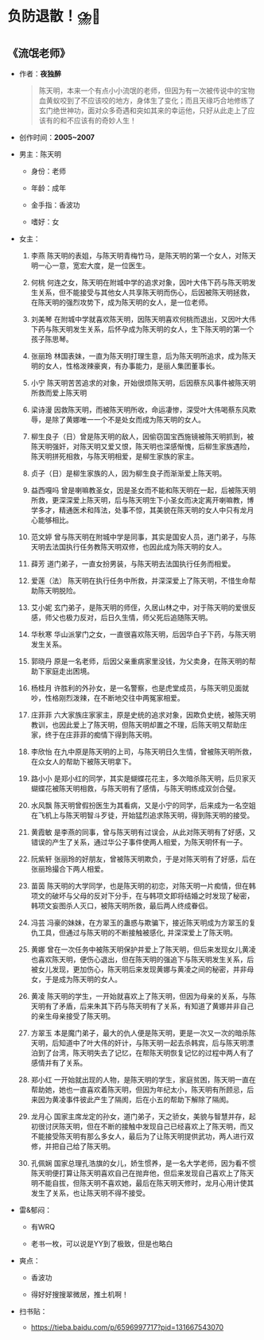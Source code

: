 # 负防退散！⛈️🤢

## 《流氓老师》

- 作者：**夜独醉**
  
    > 陈天明，本来一个有点小小流氓的老师，但因为有一次被传说中的宝物血黄蚁咬到了不应该咬的地方，身体生了变化；而且天缘巧合地修练了玄门绝世神功，面对众多奇遇和突如其来的幸运他，只好从此走上了应该有的和不应该有的奇妙人生！

- 创作时间：**2005~2007**

- 男主：陈天明

  * 身份：老师
  
  * 年龄：成年
  * 金手指：香波功
  * 嗜好：女

- 女主：

  1. 李燕 陈天明的表姐，与陈天明青梅竹马，是陈天明的第一个女人，对陈天明一心一意，宽宏大度，是一位医生。
 
  2. 何桃 何连之女，陈天明在附城中学的追求对象，因叶大伟下药与陈天明发生关系，但不能接受与其他女人共享陈天明而伤心，后因被陈天明拯救，在陈天明的强烈攻势下，成为陈天明的女人，是一位老师。 
  3. 刘美琴 在附城中学就喜欢陈天明，因陈天明喜欢何桃而退出，又因叶大伟下药与陈天明发生关系，后怀孕成为陈天明的女人，生下陈天明的第一个孩子陈思琴。 
  4. 张丽玲 林国表妹，一直为陈天明打理生意，后为陈天明所追求，成为陈天明的女人，性格泼辣豪爽，有办事能力，是丽人集团董事长。 
  5. 小宁 陈天明苦苦追求的对象，开始很烦陈天明，后因蔡东风事件被陈天明所救而爱上陈天明
  6. 梁诗漫 因救陈天明，而被陈天明所收，命运凄惨，深受叶大伟喝蔡东风欺辱，是除了黄娜唯一一个不是处女而成为陈天明的女人。 
  7. 柳生良子（日）曾是陈天明的敌人，因偷窃国宝西施镜被陈天明抓到，被陈天明强奸，对陈天明又爱又恨，陈天明也深感惭愧，后柳生家族遇险，陈天明拼死相救，与陈天明相爱，是柳生家族的家主。 
  8. 贞子（日）是柳生家族的人，因为柳生良子而渐渐爱上陈天明。 
  9.  益西嘎吗 曾是喇嘛教圣女，因是圣女而不能和陈天明在一起，后被陈天明所救，更深深爱上陈天明，后与陈天明生下小圣女而决定离开喇嘛教，博学多才，精通医术和阵法，处事不惊，其美貌在陈天明的女人中只有龙月心能够相比。 
  10. 范文婷 曾与陈天明在附城中学是同事，其实是国安人员，道门弟子，与陈天明去法国执行任务教陈天明双修，也因此成为陈天明的女人。 
  11. 薛芳 道门弟子，一直女扮男装，与陈天明去法国执行任务而相爱。 
  12. 爱莲（法） 陈天明在执行任务中所救，并深深爱上了陈天明，不惜生命帮助陈天明脱险。
  13. 艾小妮 玄门弟子，是陈天明的师侄，久居山林之中，对于陈天明的爱很反感，师父也极力反对，后日久生情，师父死后追随陈天明。 
  14. 华秋寒 华山派掌门之女，一直很喜欢陈天明，后因华白子下药，与陈天明发生关系。 
  15. 郭晓丹 原是一名老师，后因父亲重病家里没钱，为父卖身，在陈天明的帮助下家庭走出困境。 
  16. 杨桂月 许胜利的外孙女，是一名警察，也是虎堂成员，与陈天明见面就吵，性格刚烈泼辣，在不断地交往中两冤家相爱。 
  17. 庄菲菲 六大家族庄家家主，原是史统的追求对象，因欺负史统，被陈天明教训，也因此爱上了陈天明，但陈天明却置之不理，后陈天明又帮助庄家，终于在庄菲菲的痴情下得到陈天明。 
  18. 李欣怡 在九中原是陈天明的上司，与陈天明日久生情，曾被陈天明所救，在众女人的帮助下被陈天明拿下。 
  19. 路小小 是郑小红的同学，其实是蝴蝶花花主，多次暗杀陈天明，后贝家灭蝴蝶花被陈天明相救，与陈天明有了感情，与陈天明练成双剑合璧。 
  20. 水风飘 陈天明曾假扮医生为其看病，又是小宁的同学，后来成为一名空姐在飞机上与陈天明智斗歹徒，开始猛烈追求陈天明，得到陈天明的接受。 
  21. 黄霞敏 是李燕的同事，曾与陈天明有过误会，从此对陈天明有了好感，又错误的产生了关系，通过华公子事件使两人相爱，为陈天明怀有一子。 
  22. 阮紫轩 张丽玲的好朋友，曾被陈天明欺负，于是对陈天明有了好感，后在张丽玲撮合下两人相爱。 
  23. 苗茵 陈天明的大学同学，也是陈天明的初恋，对陈天明一片痴情，但在韩项文的破坏与父母的反对下分手，在与韩项文即将结婚之时发现了秘密，韩项文妄图杀人灭口，被陈天明所救，最后两人终成眷侣。 
  24. 冯芸 冯豪的妹妹，在方翠玉的蛊惑与欺骗下，接近陈天明成为方翠玉的复仇工具，但通过与陈天明的不断接触被感化, 并深深爱上了陈天明。 
  25. 黄娜 曾在一次任务中被陈天明保护并爱上了陈天明，但后来发现女儿黄凌也喜欢陈天明，便伤心退出，但在陈天明的强追下与陈天明发生关系，后被女儿发现，更加伤心，陈天明后来发现黄娜与黄凌之间的秘密，并非母女，于是成为陈天明的女人。 
  26. 黄凌 陈天明的学生，一开始就喜欢上了陈天明，但因为母亲的关系，与陈天明有了矛盾，后来朱其下药与陈天明有了关系，有知道了黄娜并非自己的亲生母亲接受了陈天明。 
  27. 方翠玉 本是魔门弟子，最大的仇人便是陈天明，更是一次又一次的暗杀陈天明，后知道中了叶大伟的奸计，与陈天明一起去杀韩宾，后与陈天明漂泊到了台湾，陈天明失去了记忆，在帮陈天明恢复记忆的过程中两人有了感情并有了关系。 
  28. 郑小红 一开始就出现的人物，是陈天明的学生，家庭贫困，陈天明一直在帮助她，她也一直喜欢着陈天明，但因为年纪太小，陈天明有所顾忌，后来因为黄凌事件彼此产生了隔阂，后在小五的帮助下解除了隔阂。 
  29. 龙月心 国家主席龙定的孙女，道门弟子，天之骄女，美貌与智慧并存，起初很讨厌陈天明，但在不断的接触中发现自己已经喜欢上了陈天明，而又不能接受陈天明有那么多女人，最后为了让陈天明提供武功，两人进行双修，并把自己给了陈天明。 
  30. 孔佩娴 国家总理孔浩旗的女儿，娇生惯养，是一名大学老师，因为看不惯陈天明便打算让陈天明喜欢自己在抛弃他，但后来发现自己喜欢上了陈天明不能自拔，但陈天明不喜欢她，最后在陈天明天修时，龙月心用计使其发生了关系，也让陈天明不得不接受。

- 雷&郁闷：

  * 有WRQ

  * 老书一枚，可以说是YY到了极致，但是也略白

- 爽点：
  
  * 香波功

  * 得好好搜搜翠微居，推土机啊！

- 扫书贴：
  
  * <https://tieba.baidu.com/p/6596997717?pid=131667543070>